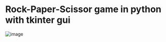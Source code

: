 # Rock-Paper-Scissor game in python with tkinter gui
![image](https://github.com/Tanisha60/Rock-Paper-Scissor/assets/89122529/df83a727-2029-4183-98e9-bea4256da45d)
